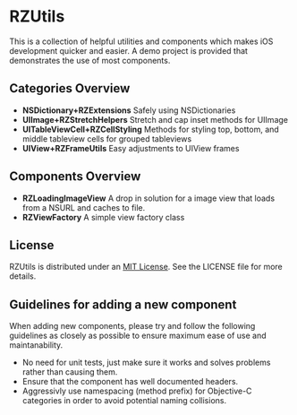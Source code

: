 # RZUtils

This is a collection of helpful utilities and components which makes iOS development quicker and easier.  A demo project is provided that demonstrates the use of most components.

## Categories Overview

 - **NSDictionary+RZExtensions**        Safely using NSDictionaries
 - **UIImage+RZStretchHelpers**         Stretch and cap inset methods for UIImage
 - **UITableViewCell+RZCellStyling**    Methods for styling top, bottom, and middle tableview cells for grouped tableviews
 - **UIView+RZFrameUtils**              Easy adjustments to UIView frames

## Components Overview

 - **RZLoadingImageView**               A drop in solution for a image view that loads from a NSURL and caches to file.
 - **RZViewFactory**                    A simple view factory class

## License
RZUtils is distributed under an [MIT License](http://opensource.org/licenses/MIT). See the LICENSE file for more details.

## Guidelines for adding a new component

When adding new components, please try and follow the following guidelines as closely as possible to ensure maximum ease of use and maintanability.

 * No need for unit tests, just make sure it works and solves problems rather than causing them.
 * Ensure that the component has well documented headers.
 * Aggressivly use namespacing (method prefix) for Objective-C categories in order to avoid potential naming collisions.
